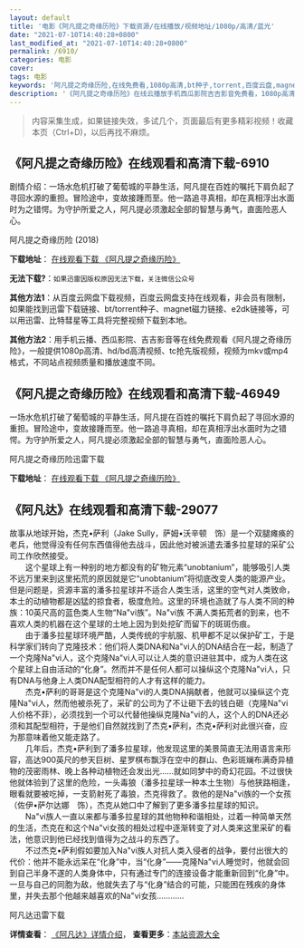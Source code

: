 ```yaml
---
layout: default
title: '电影《阿凡提之奇缘历险》下载资源/在线播放/视频地址/1080p/高清/蓝光'
date: "2021-07-10T14:40:28+0800"
last_modified_at: "2021-07-10T14:40:28+0800"
permalink: /6910/
categories: 电影
cover:
tags: 电影
keywords: '阿凡提之奇缘历险,在线免费看,1080p高清,bt种子,torrent,百度云盘,magnet,磁力链,迅雷下载资源'
description: '《阿凡提之奇缘历险》在线云播放手机西瓜影院吉吉影音免费看，1080p高清bd/hd未删减完整版和tc抢先枪版，mkv/mp4格式，附带bt/torrent种子、magnet/磁力链、百度云盘、网盘资源迅雷下载链接'
---
```


>内容采集生成，如果链接失效，多试几个，页面最后有更多精彩视频！收藏本页（Ctrl+D)，以后再找不麻烦。


## 《阿凡提之奇缘历险》在线观看和高清下载-6910

剧情介绍：一场水危机打破了葡萄城的平静生活，阿凡提在百姓的嘱托下肩负起了寻回水源的重担。冒险途中，变故接踵而至。他一路追寻真相，却在真相浮出水面时为之错愕。为守护所爱之人，阿凡提必须激起全部的智慧与勇气，直面险恶人心。


阿凡提之奇缘历险 (2018)

**下载地址**： [在线观看下载 《阿凡提之奇缘历险》](https://www.btbtdy.me/btdy/dy14090.html) 


**无法下载?**：`如果迅雷因版权原因无法下载，关注微信公众号 `

**其他方法1**：从百度云网盘下载视频，百度云网盘支持在线观看，非会员有限制，如果能找到迅雷下载链接、bt/torrent种子、magnet磁力链接、e2dk链接等，可以用迅雷、比特彗星等工具将完整视频下载到本地。

**其他方法2**：用手机云播、西瓜影院、吉吉影音等在线免费观看《阿凡提之奇缘历险》，一般提供1080p高清、hd/bd高清视频、tc抢先版视频，视频为mkv或mp4格式，不同站点视频质量和播放速度不同。


## 《阿凡提之奇缘历险》在线观看和高清下载-46949

一场水危机打破了葡萄城的平静生活，阿凡提在百姓的嘱托下肩负起了寻回水源的重担。冒险途中，变故接踵而至。他一路追寻真相，却在真相浮出水面时为之错愕。为守护所爱之人，阿凡提必须激起全部的智慧与勇气，直面险恶人心。


阿凡提之奇缘历险迅雷下载

**下载地址**： [在线观看下载 《阿凡提之奇缘历险》](https://www.993dy.com//vod-detail-id-33921.html) 


## 《阿凡达》在线观看和高清下载-29077

故事从地球开始，杰克•萨利（Jake Sully，萨姆&bull;沃辛顿　饰）是一个双腿瘫痪的老兵，他觉得没有任何东西值得他去战斗，因此他对被派遣去潘多拉星球的采矿公司工作欣然接受。<br />　　这个星球上有一种别的地方都没有的矿物元素&ldquo;unobtanium”，能够吸引人类不远万里来到这里拓荒的原因就是它&ldquo;unobtanium”将彻底改变人类的能源产业。但是问题是，资源丰富的潘多拉星球并不适合人类生活，这里的空气对人类致命，本土的动植物都是凶猛的掠食者，极度危险。这里的环境也造就了与人类不同的种族：10英尺高的蓝色类人生物“Na"vi族&rdquo;。Na"vi族 不满人类拓荒者的到来，也不喜欢人类的机器在这个星球的土地上因为到处挖矿而留下的斑斑伤痕。<br />　　由于潘多拉星球环境严酷，人类传统的宇航服、机甲都不足以保护矿工，于是科学家们转向了克隆技术：他们将人类DNA和Na"vi人的DNA结合在一起，制造了一个克隆Na"vi人，这个克隆Na"vi人可以让人类的意识进驻其中，成为人类在这个星球上自由活动的&ldquo;化身”。然而并不是任何人都可以操纵这个克隆Na"vi人，只有DNA与他身上人类DNA配型相符的人才有这样的能力。<br />　　杰克•萨利的哥哥是这个克隆Na"vi的人类DNA捐献者，他就可以操纵这个克隆Na"vi人，然而他被杀死了，采矿的公司为了不让砸下去的钱白砸（克隆Na"vi人价格不菲），必须找到一个可以代替他操纵克隆Na"vi的人，这个人的DNA还必须和其配型相符，于是他们自然就找到了杰克•萨利，杰克&bull;萨利对此很兴奋，应为那意味着他又能走路了。<br />　　几年后，杰克•萨利到了潘多拉星球，他发现这里的美景简直无法用语言来形容，高达900英尺的参天巨树、星罗棋布飘浮在空中的群山、色彩斑斓布满奇异植物的茂密雨林、晚上各种动植物还会发出光&hellip;…就如同梦中的奇幻花园。不过很快他就体验到了这里的危险，一头毒狼（潘多拉星球一种本土生物）与他狭路相逢，眼看就要被吃掉，一支箭射死了毒狼，杰克得救了。救他的是Na"vi族的一个女孩（佐伊•萨尔达娜　饰），杰克从她口中了解到了更多潘多拉星球的知识。<br />　　Na"vi族人一直以来都与潘多拉星球的其他物种和谐相处，过着一种简单天然的生活，杰克在和这个Na"vi女孩的相处过程中逐渐转变了对人类来这里采矿的看法，他意识到他已经找到值得为之战斗的东西了。<br />　　不过杰克•萨利假如要加入Na"vi族人对抗人类入侵者的战争，要付出很大的代价：他并不能永远呆在“化身”中，当&ldquo;化身”——克隆Na"vi人睡觉时，他就会回到自己半身不遂的人类身体中，只有通过专门的连接设备才能重新回到&ldquo;化身”中。一旦与自己的同胞为敌，他就失去了与“化身”结合的可能，只能困在残疾的身体里，并失去那个他越来越喜欢的Na"vi女孩…………


阿凡达迅雷下载

**详情查看**： [《阿凡达》详情介绍](/movie/29077/)， **查看更多**：[本站资源大全](/movie/t/all/)

